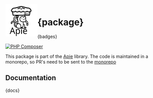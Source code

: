 <img src="https://raw.githubusercontent.com/apie-lib/apie-lib-monorepo/main/docs/apie-logo.svg" width="100px" align="left" />
<h1>{package}</h1>






{badges}

[![PHP Composer](https://github.com/apie-lib/{package}/actions/workflows/php.yml/badge.svg?event=push)](https://github.com/apie-lib/{package}/actions/workflows/php.yml)

This package is part of the [Apie](https://github.com/apie-lib) library.
The code is maintained in a monorepo, so PR's need to be sent to the [monorepo](https://github.com/apie-lib/apie-lib-monorepo/pulls)

## Documentation
{docs}

